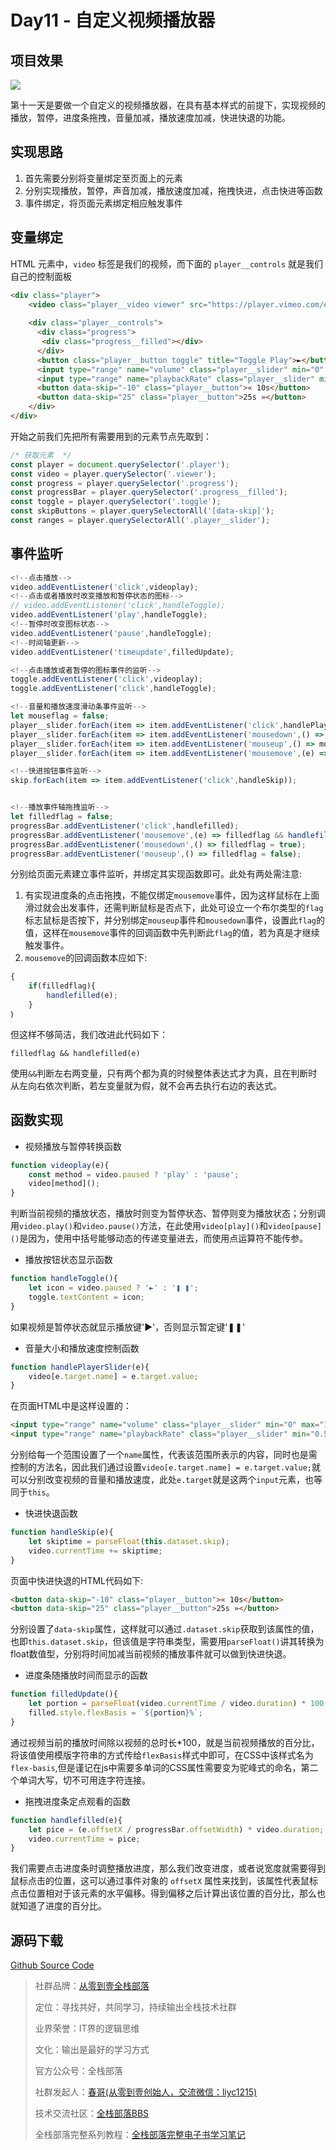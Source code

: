 # Day11 - 自定义视频播放器

## 项目效果

![](http://om1c35wrq.bkt.clouddn.com/day11-0.gif)

第十一天是要做一个自定义的视频播放器，在具有基本样式的前提下，实现视频的播放，暂停，进度条拖拽，音量加减，播放速度加减，快进快退的功能。

## 实现思路

1. 首先需要分别将变量绑定至页面上的元素
2. 分别实现播放，暂停，声音加减，播放速度加减，拖拽快进，点击快进等函数
3. 事件绑定，将页面元素绑定相应触发事件

## 变量绑定

HTML 元素中，`video` 标签是我们的视频，而下面的 `player__controls` 就是我们自己的控制面板

```html
<div class="player">
    <video class="player__video viewer" src="https://player.vimeo.com/external/194837908.sd.mp4?s=c350076905b78c67f74d7ee39fdb4fef01d12420&profile_id=164"></video>
    
    <div class="player__controls">
      <div class="progress">
       <div class="progress__filled"></div>
      </div>
      <button class="player__button toggle" title="Toggle Play">►</button>
      <input type="range" name="volume" class="player__slider" min="0" max="1" step="0.05" value="1">
      <input type="range" name="playbackRate" class="player__slider" min="0.5" max="2" step="0.1" value="1">
      <button data-skip="-10" class="player__button">« 10s</button>
      <button data-skip="25" class="player__button">25s »</button>
    </div>
</div>
```

开始之前我们先把所有需要用到的元素节点先取到：

```javascript
/* 获取元素  */
const player = document.querySelector('.player');
const video = player.querySelector('.viewer');
const progress = player.querySelector('.progress');
const progressBar = player.querySelector('.progress__filled');
const toggle = player.querySelector('.toggle');
const skipButtons = player.querySelectorAll('[data-skip]');
const ranges = player.querySelectorAll('.player__slider');
```

## 事件监听

```javascript
<!--点击播放-->
video.addEventListener('click',videoplay);
<!--点击或者播放时改变播放和暂停状态的图标-->
// video.addEventListener('click',handleToggle);
video.addEventListener('play',handleToggle);
<!--暂停时改变图标状态-->
video.addEventListener('pause',handleToggle);
<!--时间轴更新-->
video.addEventListener('timeupdate',filledUpdate);

<!--点击播放或者暂停的图标事件的监听-->
toggle.addEventListener('click',videoplay);
toggle.addEventListener('click',handleToggle);

<!--音量和播放速度滑动条事件监听-->
let mouseflag = false;
player__slider.forEach(item => item.addEventListener('click',handlePlayerSlider));
player__slider.forEach(item => item.addEventListener('mousedown',() => mouseflag = true));
player__slider.forEach(item => item.addEventListener('mouseup',() => mouseflag = false));
player__slider.forEach(item => item.addEventListener('mousemove',(e) => mouseflag && handlePlayerSlider(e)));

<!--快进按钮事件监听-->
skip.forEach(item => item.addEventListener('click',handleSkip));


<!--播放事件轴拖拽监听-->
let filledflag = false;
progressBar.addEventListener('click',handlefilled);
progressBar.addEventListener('mousemove',(e) => filledflag && handlefilled(e));
progressBar.addEventListener('mousedown',() => filledflag = true);
progressBar.addEventListener('mouseup',() => filledflag = false);
```

分别给页面元素建立事件监听，并绑定其实现函数即可。此处有两处需注意:

1. 有实现进度条的点击拖拽，不能仅绑定`mousemove`事件，因为这样鼠标在上面滑过就会出发事件，还需判断鼠标是否点下，此处可设立一个布尔类型的`flag`标志鼠标是否按下，并分别绑定`mouseup`事件和`mousedown`事件，设置此`flag`的值，这样在`mousemove`事件的回调函数中先判断此`flag`的值，若为真是才继续触发事件。
2. `mousemove`的回调函数本应如下:


```javascript
{
    if(filledflag){
        handlefilled(e);
    }
｝
```
但这样不够简洁，我们改进此代码如下：

```
filledflag && handlefilled(e)
```
使用`&&`判断左右两变量，只有两个都为真的时候整体表达式才为真，且在判断时从左向右依次判断，若左变量就为假，就不会再去执行右边的表达式。

## 函数实现

* 视频播放与暂停转换函数

```Javascript
function videoplay(e){
    const method = video.paused ? 'play' : 'pause';
    video[method]();
}
```
判断当前视频的播放状态，播放时则变为暂停状态、暂停则变为播放状态；分别调用`video.play()`和`video.pause()`方法，在此使用`video[play]()`和`video[pause]()`是因为，使用中括号能够动态的传递变量进去，而使用点运算符不能传参。

* 播放按钮状态显示函数


```Javascript
function handleToggle(){
    let icon = video.paused ? '►' : '❚ ❚';
    toggle.textContent = icon;
}
```
如果视频是暂停状态就显示播放键'►'，否则显示暂定键'❚❚'

* 音量大小和播放速度控制函数


```Javascript
function handlePlayerSlider(e){
    video[e.target.name] = e.target.value;
}
```
在页面HTML中是这样设置的：


```HTML
<input type="range" name="volume" class="player__slider" min="0" max="1" step="0.05" value="1">
<input type="range" name="playbackRate" class="player__slider" min="0.5" max="2" step="0.1" value="1">
```
分别给每一个范围设置了一个`name`属性，代表该范围所表示的内容，同时也是需控制的方法名，因此我们通过设置`video[e.target.name] = e.target.value;`就可以分别改变视频的音量和播放速度，此处`e.target`就是这两个`input`元素，也等同于`this`。

* 快进快退函数

```Javascript
function handleSkip(e){
    let skiptime = parseFloat(this.dataset.skip);
    video.currentTime += skiptime;
}
```
页面中快进快退的HTML代码如下:


```HTML
<button data-skip="-10" class="player__button">« 10s</button>
<button data-skip="25" class="player__button">25s »</button>
```
分别设置了`data-skip`属性，这样就可以通过`.dataset.skip`获取到该属性的值，也即`this.dataset.skip`，但该值是字符串类型，需要用`parseFloat()`讲其转换为float数值型，分别将时间加减当前视频的播放事件就可以做到快进快退。

* 进度条随播放时间而显示的函数


```Javascript
function filledUpdate(){
    let portion = parseFloat(video.currentTime / video.duration) * 100;
    filled.style.flexBasis = `${portion}%`;
}
```
通过视频当前的播放时间除以视频的总时长*100，就是当前视频播放的百分比，将该值使用模版字符串的方式传给`flexBasis`样式中即可，在CSS中该样式名为`flex-basis`,但是谨记在js中需要多单词的CSS属性需要变为驼峰式的命名，第二个单词大写，切不可用连字符连接。

* 拖拽进度条定点观看的函数


```Javascript
function handlefilled(e){    
    let pice = (e.offsetX / progressBar.offsetWidth) * video.duration;
    video.currentTime = pice;
}
```

我们需要点击进度条时调整播放进度，那么我们改变进度，或者说宽度就需要得到鼠标点击的位置，这可以通过事件对象的 `offsetX` 属性来找到，该属性代表鼠标点击位置相对于该元素的水平偏移。得到偏移之后计算出该位置的百分比，那么也就知道了进度的百分比。


## 源码下载

[Github Source Code](https://github.com/liyuechun/JavaScript30-liyuechun)

>社群品牌：[从零到壹全栈部落](http://www.kongyixueyuan.com)
>
>定位：寻找共好，共同学习，持续输出全栈技术社群
>
>业界荣誉：IT界的逻辑思维
>
>文化：输出是最好的学习方式
>
>官方公众号：全栈部落
>
>社群发起人：[春哥(从零到壹创始人，交流微信：liyc1215)](http://weibo.com/mobiledevelopment)
>
>技术交流社区：[全栈部落BBS](http://bbs.kongyixueyuan.com)
>
>全栈部落完整系列教程：[全栈部落完整电子书学习笔记](http://fullstack.kongyixueyuan.com)


